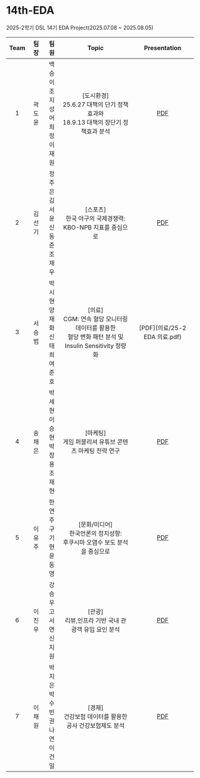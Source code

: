 # 14th-EDA
2025-2학기 DSL 14기 EDA Project(2025.07.08 ~ 2025.08.05)

|Team|팀장|팀원|Topic|Presentation|
|:---:|:---:|:---:|:---:|:---:|
|1|곽도윤|백승이<br>조지성<br>어희정<br>이재원|[도시환경]<br>25.6.27 대책의 단기 정책효과와<br>18.9.13 대책의 장단기 정책효과 분석|[PDF](경제/25_2_EDA_경제.pdf)|
|2|김선기|정주은<br>김서윤<br>신동준<br>조재우|[스포츠]<br>한국 야구의 국제경쟁력:<br> KBO-NPB 지표를 중심으로|[PDF]()|
|3|서승범|박시현<br>양재화<br>신태희<br>여준호|[의료]<br>CGM: 연속 혈당 모니터링 데이터를 활용한<br> 혈당 변화 패턴 분석 및 Insulin Sensitivity 정량화|[PDF](의료/25-2 EDA 의료.pdf)|
|4|송채은|박세현<br>이승현<br>박창용<br>조재현|[마케팅]<br>게임 퍼블리셔 유튜브 콘텐츠 마케팅 전략 연구|[PDF]()|
|5|이유주|한연주<br>구기현<br>윤동영|[문화/미디어]<br>한국언론의 정치성향:<br> 후쿠시마 오염수 보도 분석을 중심으로|[PDF]()|
|6|이진우|강승우<br>고서연<br>신지원|[관광]<br>리뷰,인프라 기반 국내 관광객 유입 요인 분석|[PDF]()|
|7|이채원|박지은<br>박수빈<br>권나연<br>이건일|[경제]<br>건강보험 데이터를 활용한 공사 건강보험제도 분석|[PDF]()|

<br><br>
